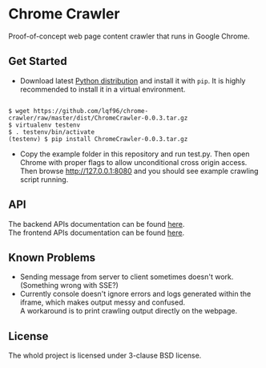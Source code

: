 # Chrome Crawler
Proof-of-concept web page content crawler that runs in Google Chrome.

## Get Started
* Download latest [Python distribution](https://github.com/lqf96/chrome-crawler/raw/master/dist/ChromeCrawler-0.0.3.tar.gz) and install it with `pip`. It is highly recommended to install it in a virtual environment.
<pre><code>
$ wget https://github.com/lqf96/chrome-crawler/raw/master/dist/ChromeCrawler-0.0.3.tar.gz
$ virtualenv testenv
$ . testenv/bin/activate
(testenv) $ pip install ChromeCrawler-0.0.3.tar.gz
</code></pre>
* Copy the example folder in this repository and run test.py. Then open Chrome with proper flags to allow unconditional cross origin access.  
Then browse http://127.0.0.1:8080 and you should see example crawling script running.

## API
The backend APIs documentation can be found [here](backend/README.md).  
The frontend APIs documentation can be found [here](frontend/README.md).

## Known Problems
* Sending message from server to client sometimes doesn't work. (Something wrong with SSE?)
* Currently console doesn't ignore errors and logs generated within the iframe, which makes output messy and confused.  
A workaround is to print crawling output directly on the webpage.

## License
The whold project is licensed under 3-clause BSD license.
